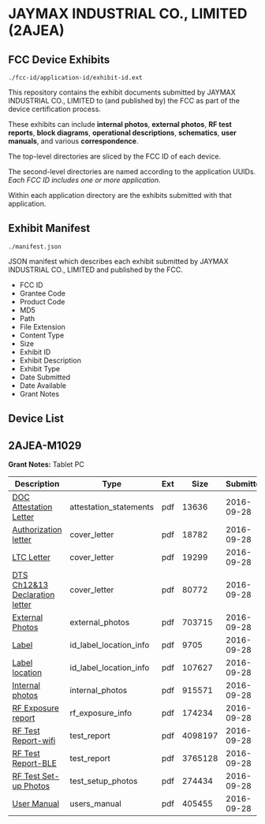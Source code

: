 # JAYMAX INDUSTRIAL CO., LIMITED (2AJEA)
## FCC Device Exhibits

```
./fcc-id/application-id/exhibit-id.ext
```

This repository contains the exhibit documents submitted by JAYMAX INDUSTRIAL CO., LIMITED to (and published by) the FCC as part of the device certification process.

These exhibits can include **internal photos**, **external photos**, **RF test reports**, **block diagrams**, **operational descriptions**, **schematics**, **user manuals**, and various **correspondence**.

The top-level directories are sliced by the FCC ID of each device.

The second-level directories are named according to the application UUIDs. *Each FCC ID includes one or more application.*

Within each application directory are the exhibits submitted with that application. 

## Exhibit Manifest

```
./manifest.json
```

JSON manifest which describes each exhibit submitted by JAYMAX INDUSTRIAL CO., LIMITED and published by the FCC.

- FCC ID
- Grantee Code
- Product Code
- MD5
- Path
- File Extension
- Content Type
- Size
- Exhibit ID
- Exhibit Description
- Exhibit Type
- Date Submitted
- Date Available
- Grant Notes

## Device List
## 2AJEA-M1029
**Grant Notes:** Tablet PC

| Description | Type | Ext | Size | Submitted | Available |
| ----------- | ---- | --- | ---- | --------- | --------- |
| [DOC Attestation Letter](2AJEA-M1029/8b96cf3da7bfdcd3e241369bef1e56a1/3149605.pdf) | attestation_statements | pdf | 13636 | 2016-09-28 | 2016-09-28 |
| [Authorization letter](2AJEA-M1029/8b96cf3da7bfdcd3e241369bef1e56a1/3149607.pdf) | cover_letter | pdf | 18782 | 2016-09-28 | 2016-09-28 |
| [LTC Letter](2AJEA-M1029/8b96cf3da7bfdcd3e241369bef1e56a1/3149608.pdf) | cover_letter | pdf | 19299 | 2016-09-28 | 2016-09-28 |
| [DTS Ch12&13 Declaration letter](2AJEA-M1029/8b96cf3da7bfdcd3e241369bef1e56a1/3149609.pdf) | cover_letter | pdf | 80772 | 2016-09-28 | 2016-09-28 |
| [External Photos](2AJEA-M1029/8b96cf3da7bfdcd3e241369bef1e56a1/3149610.pdf) | external_photos | pdf | 703715 | 2016-09-28 | 2016-09-28 |
| [Label](2AJEA-M1029/8b96cf3da7bfdcd3e241369bef1e56a1/3149611.pdf) | id_label_location_info | pdf | 9705 | 2016-09-28 | 2016-09-28 |
| [Label location](2AJEA-M1029/8b96cf3da7bfdcd3e241369bef1e56a1/3149612.pdf) | id_label_location_info | pdf | 107627 | 2016-09-28 | 2016-09-28 |
| [Internal photos](2AJEA-M1029/8b96cf3da7bfdcd3e241369bef1e56a1/3149613.pdf) | internal_photos | pdf | 915571 | 2016-09-28 | 2016-09-28 |
| [RF Exposure report](2AJEA-M1029/8b96cf3da7bfdcd3e241369bef1e56a1/3149615.pdf) | rf_exposure_info | pdf | 174234 | 2016-09-28 | 2016-09-28 |
| [RF Test Report-wifi](2AJEA-M1029/8b96cf3da7bfdcd3e241369bef1e56a1/3149625.pdf) | test_report | pdf | 4098197 | 2016-09-28 | 2016-09-28 |
| [RF Test Report-BLE](2AJEA-M1029/8b96cf3da7bfdcd3e241369bef1e56a1/3149626.pdf) | test_report | pdf | 3765128 | 2016-09-28 | 2016-09-28 |
| [RF Test Set-up Photos](2AJEA-M1029/8b96cf3da7bfdcd3e241369bef1e56a1/3149627.pdf) | test_setup_photos | pdf | 274434 | 2016-09-28 | 2016-09-28 |
| [User Manual](2AJEA-M1029/8b96cf3da7bfdcd3e241369bef1e56a1/3149617.pdf) | users_manual | pdf | 405455 | 2016-09-28 | 2016-09-28 |
